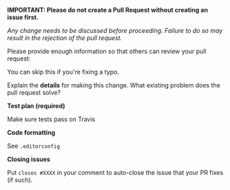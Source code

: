 **IMPORTANT: Please do not create a Pull Request without creating an issue first.**

*Any change needs to be discussed before proceeding. Failure to do so may result in the rejection of the pull request.*

Please provide enough information so that others can review your pull request:

You can skip this if you're fixing a typo.

Explain the **details** for making this change. What existing problem does the pull request solve?

**Test plan (required)**

Make sure tests pass on Travis

**Code formatting**

See `.editorconfig`

**Closing issues**

Put `closes #XXXX` in your comment to auto-close the issue that your PR fixes (if such).